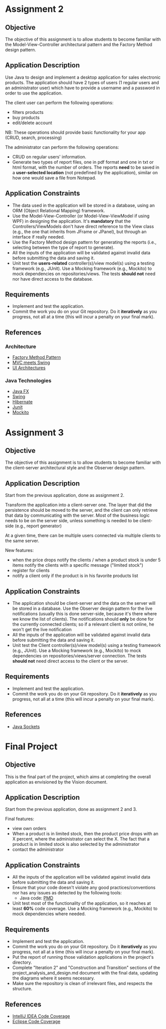 # Assignment 2

## Objective
The objective of this assignment is to allow students to become familiar with the Model-View-Controller architectural pattern and the Factory Method design pattern.

## Application Description
Use Java to design and implement a desktop application for sales electronic products. The application should have 2 types of users (1 regular users and an administrator user) which have to provide a username and a password in order to use the application.

The client user can perform the following operations:
* filters products
* buy products
* edit/delete account

NB: These operations should provide basic functionality for your app (CRUD, search, processing) 

The administrator can perform the following operations:
* CRUD on regular users' information.
* Generate two types of report files, one in pdf format and one in txt or html format, with the number of orders. The reports **need** to be saved in a **user-selected location** (not predefined by the application), similar on how one would save a file from Notepad.

## Application Constraints
* The data used in the application will be stored in a database, using an ORM (Object Relational Mapping) framework.
* Use the Model-View-Controller (or Model-View-ViewModel if using WPF) in designing the application. It's **mandatory** that the Controllers/ViewModels don't have direct reference to the View class (e.g., the one that inherits from JFrame or JPanel), but through an interface if really needed.
* Use the Factory Method design pattern for generating the reports (i.e., selecting between the type of report to generate).
* All the inputs of the application will be validated against invalid data before submitting the data and saving it.
* Unit test the **users-related** controller(s)/view model(s) using a testing framework (e.g., JUnit). Use a Mocking framework (e.g., Mockito) to mock dependencies on repositories/views. The tests **should not** need nor have direct access to the database.

## Requirements
* Implement and test the application.
* Commit the work you do on your Git repository. Do it **iteratively** as you progress, not all at a time (this will incur a penalty on your final mark).

## References
### Architecture
* [Factory Method Pattern](https://sourcemaking.com/design_patterns/factory_method)
* [MVC meets Swing](https://www.javaworld.com/article/2076632/core-java/mvc-meets-swing.html)
* [UI Architectures](https://martinfowler.com/eaaDev/uiArchs.html)

### Java Technologies
* [Java FX](https://www.jetbrains.com/help/idea/javafx.html)
* [Swing](http://docs.oracle.com/javase/tutorial/uiswing/)
* [Hibernate](http://docs.jboss.org/hibernate/orm/current/quickstart/html_single/)
* [Junit](https://junit.org/junit5/docs/current/user-guide/)
* [Mockito](http://site.mockito.org/#how)

# Assignment 3

## Objective
The objective of this assignment is to allow students to become familiar with the client-server architectural style and the Observer design pattern.

## Application Description
Start from the previous application, done as assignment 2.

Transform the application into a client-server one. The layer that did the persistence should be moved to the server, and the client can only retrieve that data by communicating with the server. Most of the business logic needs to be on the server side, unless something is needed to be client-side (e.g., report generator)

At a given time, there can be multiple users connected via multiple clients to the same server.

New features:
* when the price drops notify the clients / when a product stock is under 5 items notify the clients with a specific message ("limited stock")
* register for clients
* notify a client only if the product is in his favorite products list

## Application Constraints
* The application should be client-server and the data on the server will be stored in a database. Use the Observer design pattern for the live notifications (usually this is done server-side, because it's there where we know the list of clients). The notifications should **only** be done for the currently connected clients; so if a relevant client is not online, he won't get the live notification
* All the inputs of the application will be validated against invalid data before submitting the data and saving it.
* Unit test the Client controller(s)/view model(s) using a testing framework (e.g., JUnit). Use a Mocking framework (e.g., Mockito) to mock dependencies on repositories/views/server connection. The tests **should not** need direct access to the client or the server.

## Requirements
* Implement and test the application.
* Commit the work you do on your Git repository. Do it **iteratively** as you progress, not all at a time (this will incur a penalty on your final mark).

## References
* [Java Sockets](http://download.oracle.com/javase/tutorial/networking/sockets/index.html)

# Final Project

## Objective
This is the final part of the project, which aims at completing the overall application as envisioned by the Vision document.

## Application Description
Start from the previous application, done as assignment 2 and 3.

Final features:
* view own orders 
* When a product is in limited stock, then the product price drops with an X percent, where the administrator can select the X. The fact that a product is in limited stock is also selected by the administrator
* contact the administrator

## Application Constraints
* All the inputs of the application will be validated against invalid data before submitting the data and saving it.
* Ensure that your code doesn't violate any good practices/conventions nor has any issues as detected by the following tools:
  * Java code: [PMD](https://pmd.github.io/#windows)
* Unit test most of the functionality of the application, so it reaches at least **60%** code coverage. Use a Mocking framework (e.g., Mockito) to mock dependencies where needed.

## Requirements
* Implement and test the application.
* Commit the work you do on your Git repository. Do it **iteratively** as you progress, not all at a time (this will incur a penalty on your final mark).
* Put the report of running those validation applications in the project's directory.
* Complete "Iteration 2" and "Construction and Transition" sections of the project_analysis_and_design.md document with the final data, updating the diagrams where it seems necessary.
* Make sure the repository is clean of irrelevant files, and respects the structure.

## References
* [IntelliJ IDEA Code Coverage](https://www.jetbrains.com/help/idea/code-coverage.html)
* [Eclipse Code Coverage](https://www.eclemma.org/)
